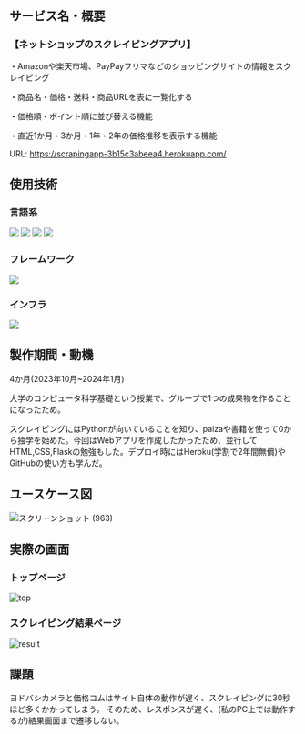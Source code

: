 ## サービス名・概要
### 【ネットショップのスクレイピングアプリ】
 
・Amazonや楽天市場、PayPayフリマなどのショッピングサイトの情報をスクレイピング

・商品名・価格・送料・商品URLを表に一覧化する

・価格順・ポイント順に並び替える機能

・直近1か月・3か月・1年・2年の価格推移を表示する機能

URL: https://scrapingapp-3b15c3abeea4.herokuapp.com/



## 使用技術
### 言語系

<img src="https://img.shields.io/badge/-Python-F9DC3E.svg?logo=python&style=flat"> <img src="https://img.shields.io/badge/-HTML5-333.svg?logo=html5&style=flat"> <img src="https://img.shields.io/badge/-CSS3-1572B6.svg?logo=css3&style=flat"> <img src="https://img.shields.io/badge/Javascript-276DC3.svg?logo=javascript&style=flat">

### フレームワーク

<img src="https://img.shields.io/badge/-Flask-000000.svg?logo=flask&style=flat">

### インフラ

<img src="https://img.shields.io/badge/-Heroku-430098.svg?logo=heroku&style=plastic">



## 製作期間・動機
4か月(2023年10月~2024年1月)

大学のコンピュータ科学基礎という授業で、グループで1つの成果物を作ることになったため。

スクレイピングにはPythonが向いていることを知り、paizaや書籍を使って0から独学を始めた。今回はWebアプリを作成したかったため、並行してHTML,CSS,Flaskの勉強もした。デプロイ時にはHeroku(学割で2年間無償)やGitHubの使い方も学んだ。


## ユースケース図
![スクリーンショット (963)](https://github.com/Hiromu1612/scraping_test/assets/150511546/15d10351-da49-4e00-8eeb-7cdcf98dfde9)


## 実際の画面
### トップページ
![top](https://github.com/Hiromu1612/scraping_test/assets/150511546/5dc85373-16e6-4b62-a359-247b0c153e4c)

### スクレイピング結果ページ
![result](https://github.com/Hiromu1612/scraping_test/assets/150511546/055720f2-4644-4578-ad84-766b0bfb07d6)


## 課題
ヨドバシカメラと価格コムはサイト自体の動作が遅く、スクレイピングに30秒ほど多くかかってしまう。
 そのため、レスポンスが遅く、(私のPC上では動作するが)結果画面まで遷移しない。


